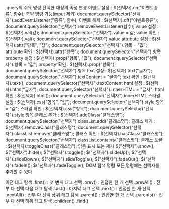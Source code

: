 jquery의 주요 명령
선택한 대상의 속성 변경
이벤트 설정 : $(선택자).on("이벤트종류", 함수);
축약 명령 가능(input 제외)
document.querySelector("선택자").addEventListener("종류", 함수);
이벤트 해제 : $(선택자).off("이벤트종류");
document.querySelector("선택자").removeEventListener(함수);
value 설정 : $(선택자).val(값);
document.querySelector("선택자").value = 값;
value 확인 : $(선택자).val();
document.querySelector("선택자").value
attribute 설정 : $(선택자).attr("항목", "값");
document.querySelector("선택자").항목 = "값";
attribute 확인 : $(선택자).attr("항목");
document.querySelector("선택자").항목
property 설정 : $(선택자).prop("항목", "값");
document.querySelector("선택자").항목 = "값";
property 확인 : $(선택자).prop("항목");
document.querySelector("선택자").항목
text 설정 : $(선택자).text("글자");
document.querySelector("선택자").textContent = "글자";
text 확인 : $(선택자).text();
document.querySelector("선택자").textContent
html 설정 : $(선택자).html("글자");
document.querySelector("선택자").innerHTML = "글자";
html 확인 : $(선택자).html();
document.querySelector("선택자").innerHTML
스타일 설정 : $(선택자).css("항목", "값");
document.querySelector("선택자").style.항목 = "값";
스타일 확인 : $(선택자).css("항목");
document.querySelector("선택자").style.항목
클래스 추가 : $(선택자).addClass("클래스명");
document.querySelector("선택자").classList.add("클래스명");
클래스 제거 : $(선택자).removeClass("클래스명");
document.querySelector("선택자").classList.remove("클래스명");
클래스 확인 : $(선택자).hasClass("클래스명");
document.querySelector("선택자").classList.contains("클래스명");
클래스 토글 : $(선택자).toggleClass("클래스명");
없음
표시 또는 제거
$("선택자").show();
$("선택자").hide();
$("선택자").toggle();
$("선택자").slideUp();
$("선택자").slideDown();
$("선택자").slideToggle();
$("선택자").fadeOut();
$("선택자").fadeIn();
$("선택자").fadeToggle();
DOM 탐색 명령
모든 명령에는 선택자를 추가할 수 있다

이전 태그 탐색
.first() : 첫 번째 태그 선택
.prev() : 인접한 한 개 선택
.prevAll() : 전부 다 선택
다음 태그 탐색
.last() : 마지막 태그 선택
.next() : 인접한 한 개 선택
.nextAll() : 전부 다 선택
상위 태그 탐색
.parent() : 인접한 한 개 선택
.parents() : 전부 다 선택
하위 태그 탐색
.children()
.find()